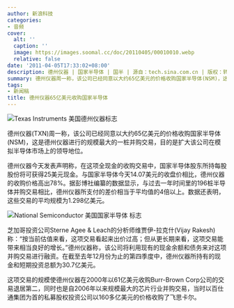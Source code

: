 ```yaml
---
author: 新浪科技
categories:
- 音频
cover:
  alt: ''
  caption: ''
  image: https://images.soomal.cc/doc/20110405/00010010.webp
  relative: false
date: '2011-04-05T17:33:02+08:00'
description: 德州仪器 | 国家半导体 | 国半 | 源自：tech.sina.com.cn | 版权：转载 |  平均/总评分：09.67/29
summary: 德州仪器周一称，该公司已经同意以大约65亿美元的价格收购国家半导体(NSM)，这是德州仪器进行的规模最大的一桩并购交易，目的是扩大该公司在模拟半导体市场上的领导地位。德州仪器今天发表声明称，在这项全现金的收购交易中，国家半导体股东所持每股股份将可获得25美元现金。与国家半导体今天14.07美元的收盘价相比，德州仪器的收购价格高出78%。
tags:
- 新闻稿
title: 德州仪器65亿美元收购国家半导体
---
```


![Texas Instruments 美国德州仪器标志](https://images.soomal.cc/doc/20110405/00010010.webp)



德州仪器(TXN)周一称，该公司已经同意以大约65亿美元的价格收购国家半导体(NSM)，这是德州仪器进行的规模最大的一桩并购交易，目的是扩大该公司在模拟半导体市场上的领导地位。



德州仪器今天发表声明称，在这项全现金的收购交易中，国家半导体股东所持每股股份将可获得25美元现金。与国家半导体今天14.07美元的收盘价相比，德州仪器的收购价格高出78%。据彭博社编纂的数据显示，与过去一年时间里的196桩半导体并购交易相比，德州仪器所支付的差价相当于平均值的4倍以上。数据还表明，这些交易的平均规模为1.298亿美元。



![National Semiconductor 美国国家半导体 标志](https://images.soomal.cc/doc/20110405/00010011.webp)



芝加哥投资公司Sterne Agee & Leach的分析师维贾伊-拉克什(Vijay Rakesh)称：“按当前估值来看，这项交易看起来出价过高；但从更长期来看，这项交易能带来相当良好的增长。”德州仪器称，该公司将利用现有的现金余额和债务来对这项并购交易进行融资。在截至去年12月份为止的第四季度中，德州仪器所持有的现金和短期投资总额为30.7亿美元。



这项交易的规模使德州仪器在2000年以61亿美元收购Burr-Brown Corp公司的交易退居第二，同时也是自2006年以来规模最大的芯片行业并购交易，当时以百仕通集团为首的私募股权投资公司以160多亿美元的价格收购了飞思卡尔。